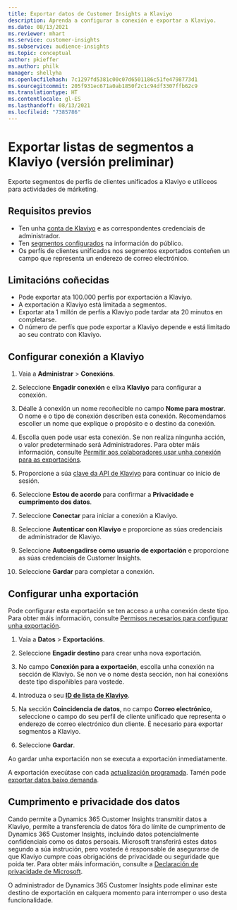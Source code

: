 ```yaml
---
title: Exportar datos de Customer Insights a Klaviyo
description: Aprenda a configurar a conexión e exportar a Klaviyo.
ms.date: 08/13/2021
ms.reviewer: mhart
ms.service: customer-insights
ms.subservice: audience-insights
ms.topic: conceptual
author: pkieffer
ms.author: philk
manager: shellyha
ms.openlocfilehash: 7c1297fd5381c00c07d6501186c51fe4798773d1
ms.sourcegitcommit: 205f931ec671a0ab1850f2c1c94df3307ffb62c9
ms.translationtype: HT
ms.contentlocale: gl-ES
ms.lasthandoff: 08/13/2021
ms.locfileid: "7385786"
---
```

# <a name="export-segment-lists-to-klaviyo-preview"></a>Exportar listas de segmentos a Klaviyo (versión preliminar)

Exporte segmentos de perfís de clientes unificados a Klaviyo e utilíceos para actividades de márketing.

## <a name="prerequisites"></a>Requisitos previos

-   Ten unha [conta de Klaviyo](https://www.klaviyo.com/) e as correspondentes credenciais de administrador.
-   Ten [segmentos configurados](segments.md) na información do público.
-   Os perfís de clientes unificados nos segmentos exportados conteñen un campo que representa un enderezo de correo electrónico.

## <a name="known-limitations"></a>Limitacións coñecidas

- Pode exportar ata 100.000 perfís por exportación a Klaviyo.
- A exportación a Klaviyo está limitada a segmentos.
- Exportar ata 1 millón de perfís a Klaviyo pode tardar ata 20 minutos en completarse. 
- O número de perfís que pode exportar a Klaviyo depende e está limitado ao seu contrato con Klaviyo.

## <a name="set-up-connection-to-klaviyo"></a>Configurar conexión a Klaviyo

1. Vaia a **Administrar** > **Conexións**.

1. Seleccione **Engadir conexión** e elixa **Klaviyo** para configurar a conexión.

1. Déalle á conexión un nome recoñecible no campo **Nome para mostrar**. O nome e o tipo de conexión describen esta conexión. Recomendamos escoller un nome que explique o propósito e o destino da conexión.

1. Escolla quen pode usar esta conexión. Se non realiza ningunha acción, o valor predeterminado será Administradores. Para obter máis información, consulte [Permitir aos colaboradores usar unha conexión para as exportacións](connections.md#allow-contributors-to-use-a-connection-for-exports).

1. Proporcione a súa [clave da API de Klaviyo](https://help.klaviyo.com/hc/articles/115005062267-How-to-Manage-Your-Account-s-API-Keys) para continuar co inicio de sesión. 

1. Seleccione **Estou de acordo** para confirmar a **Privacidade e cumprimento dos datos**.

1. Seleccione **Conectar** para iniciar a conexión a Klaviyo.

1. Seleccione **Autenticar con Klaviyo** e proporcione as súas credenciais de administrador de Klaviyo.

1. Seleccione **Autoengadirse como usuario de exportación** e proporcione as súas credenciais de Customer Insights.

1. Seleccione **Gardar** para completar a conexión.

## <a name="configure-an-export"></a>Configurar unha exportación

Pode configurar esta exportación se ten acceso a unha conexión deste tipo. Para obter máis información, consulte [Permisos necesarios para configurar unha exportación](export-destinations.md#set-up-a-new-export).

1. Vaia a **Datos** > **Exportacións**.

1. Seleccione **Engadir destino** para crear unha nova exportación.

1. No campo **Conexión para a exportación**, escolla unha conexión na sección de Klaviyo. Se non ve o nome desta sección, non hai conexións deste tipo dispoñibles para vostede.

1. Introduza o seu [**ID de lista de Klaviyo**](https://help.klaviyo.com/hc/articles/115005078647-How-to-Find-a-List-ID).     

3. Na sección **Coincidencia de datos**, no campo **Correo electrónico**, seleccione o campo do seu perfil de cliente unificado que representa o enderezo de correo electrónico dun cliente. É necesario para exportar segmentos a Klaviyo.

1. Seleccione **Gardar**.

Ao gardar unha exportación non se executa a exportación inmediatamente.

A exportación execútase con cada [actualización programada](system.md#schedule-tab). Tamén pode [exportar datos baixo demanda](export-destinations.md#run-exports-on-demand). 


## <a name="data-privacy-and-compliance"></a>Cumprimento e privacidade dos datos

Cando permite a Dynamics 365 Customer Insights transmitir datos a Klaviyo, permite a transferencia de datos fóra do límite de cumprimento de Dynamics 365 Customer Insights, incluíndo datos potencialmente confidenciais como os datos persoais. Microsoft transferirá estes datos segundo a súa instrución, pero vostede é responsable de asegurarse de que Klaviyo cumpre coas obrigacións de privacidade ou seguridade que poida ter. Para obter máis información, consulte a [Declaración de privacidade de Microsoft](https://go.microsoft.com/fwlink/?linkid=396732).

O administrador de Dynamics 365 Customer Insights pode eliminar este destino de exportación en calquera momento para interromper o uso desta funcionalidade.
